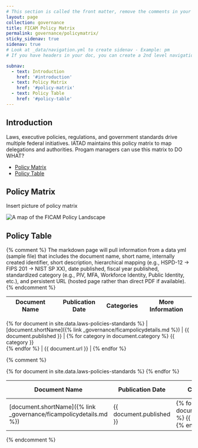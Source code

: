 ```yaml
---
# This section is called the front matter, remove the comments in your page template.
layout: page
collection: governance
title: FICAM Policy Matrix
permalink: governance/policymatrix/
sticky_sidenav: true
sidenav: true
# Look at _data/navigation.yml to create sidenav - Example: pm
# If you have headers in your doc, you can create a 2nd level navigation with subnav:

subnav:
  - text: Introduction
    href: '#introduction'
  - text: Policy Matrix
    href: '#policy-matrix'
  - text: Policy Table
    href: '#policy-table'
---
```


## Introduction

Laws, executive policies, regulations, and government standards drive multiple federal initiatives. IATAD maintains this policy matrix to map delegations and authorities. Progam managers can use this matrix to DO WHAT?

* [Policy Matrix](#policy-matrix)
* [Policy Table](#policy-table)

## Policy Matrix

Insert picture of policy matrix

<img src="{{site.baseurl}}/img/ficam-policy-landscape-map.png" alt="A map of the FICAM Policy Landscape">

## Policy Table

{% comment %}
The markdown page will pull information from a data yml (sample file) that includes the document name, short name, internally created identifier, short description, hierarchical  mapping (e.g., HSPD-12 -> FIPS 201 -> NIST SP XX), date published, fiscal year published, standardized category (e.g., PIV, MFA, Workforce Identity, Public Identity, etc.), and persistent URL (hosted page rather than direct PDF if available). 
{% endcomment %}


| Document Name | Publication Date | Categories | More Information |
|---|---|---|---|
{% for document in site.data.laws-policies-standards %}
| [document.shortName]({% link _governance/ficampolicydetails.md %}) | {{ document.published }} | {% for category in document.category %} {{ category }}<br> {% endfor %} | {{ document.url }} |
{% endfor %}


{% comment %}
<table class="usa-table--borderless">
  <thead class="usa-sr">
    <tr>
      <th id="pacs-table-heading-infra" scope="col">Document Name</th>
      <th id="pacs-table-heading-fipsstatus" scope="col">Publication Date</th>
      <th id="pacs-table-heading-validation" scope="col">Categories</th>
      <th id="pacs-table-heading-cardreader" scope="col">More Information</th>
    </tr>
  </thead>
  <tbody>
      {% for document in site.data.laws-policies-standards %}
          <tr>
            <td>[document.shortName]({% link _governance/ficampolicydetails.md %})</td>
            <td>{{ document.published }}</td>
            <td>
            {% for category in document.category %}
              {{ category }}<br>
            {% endfor %}
            </td>
            <td>{{ document.url }}</td>
          </tr>
      {% endfor %}
  </tbody>
</table>
{% endcomment %}
